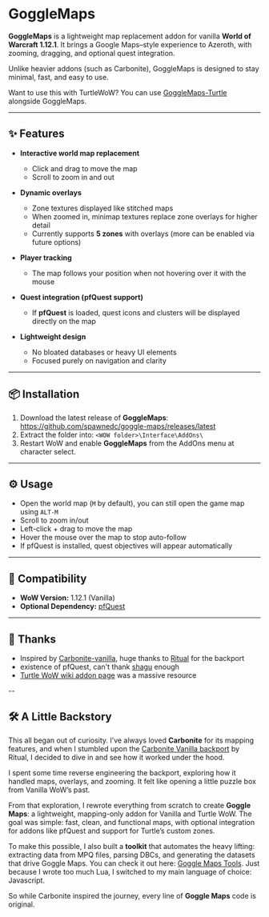 # GoggleMaps

**GoggleMaps** is a lightweight map replacement addon for vanilla **World of Warcraft 1.12.1**.
It brings a Google Maps–style experience to Azeroth, with zooming, dragging, and optional quest integration.

Unlike heavier addons (such as Carbonite), GoggleMaps is designed to stay minimal, fast, and easy to use.

Want to use this with TurtleWoW? You can use [GoggleMaps-Turtle](https://github.com/spawnedc/goggle-maps-turtle) alongside GoggleMaps.

---

## ✨ Features

- **Interactive world map replacement**
  - Click and drag to move the map
  - Scroll to zoom in and out

- **Dynamic overlays**
  - Zone textures displayed like stitched maps
  - When zoomed in, minimap textures replace zone overlays for higher detail
  - Currently supports **5 zones** with overlays (more can be enabled via future options)

- **Player tracking**
  - The map follows your position when not hovering over it with the mouse

- **Quest integration (pfQuest support)**
  - If **pfQuest** is loaded, quest icons and clusters will be displayed directly on the map

- **Lightweight design**
  - No bloated databases or heavy UI elements
  - Focused purely on navigation and clarity

---

## 📦 Installation

1. Download the latest release of **GoggleMaps**: <https://github.com/spawnedc/goggle-maps/releases/latest>
2. Extract the folder into: `<WOW folder>\Interface\AddOns\`
3. Restart WoW and enable **GoggleMaps** from the AddOns menu at character select.

---

## ⚙️ Usage

- Open the world map (`M` by default), you can still open the game map using `ALT-M`
- Scroll to zoom in/out
- Left-click + drag to move the map
- Hover the mouse over the map to stop auto-follow
- If pfQuest is installed, quest objectives will appear automatically

---

## 📜 Compatibility

- **WoW Version:** 1.12.1 (Vanilla)
- **Optional Dependency:** [pfQuest](https://github.com/shagu/pfQuest)

---

## 🙌 Thanks

- Inspired by [Carbonite-vanilla](https://gitlab.com/knights-of-sunwell/carbonite-vanilla), huge thanks to [Ritual](https://gitlab.com/Rltual) for the backport
- existence of pfQuest, can't thank [shagu](https://github.com/shagu) enough
- [Turtle WoW wiki addon page](https://turtle-wow.fandom.com/wiki/Addons#For_Addon_Developers) was a massive resource

--

## 🛠️ A Little Backstory

This all began out of curiosity. I’ve always loved **Carbonite** for its mapping features, and when I stumbled upon the [Carbonite Vanilla backport](https://gitlab.com/knights-of-sunwell/carbonite-vanilla) by Ritual, I decided to dive in and see how it worked under the hood.

I spent some time reverse engineering the backport, exploring how it handled maps, overlays, and zooming. It felt like opening a little puzzle box from Vanilla WoW’s past.

From that exploration, I rewrote everything from scratch to create **Goggle Maps**: a lightweight, mapping-only addon for Vanilla and Turtle WoW. The goal was simple: fast, clean, and functional maps, with optional integration for addons like pfQuest and support for Turtle’s custom zones.

To make this possible, I also built a **toolkit** that automates the heavy lifting: extracting data from MPQ files, parsing DBCs, and generating the datasets that drive Goggle Maps. You can check it out here: [Goggle Maps Tools](https://github.com/spawnedc/goggle-maps-tools/). Just because I wrote too much Lua, I switched to my main language of choice: Javascript.

So while Carbonite inspired the journey, every line of **Goggle Maps** code is original.
